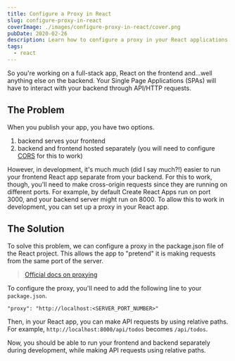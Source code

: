 ```yaml
---
title: Configure a Proxy in React
slug: configure-proxy-in-react
coverImage: ./images/configure-proxy-in-react/cover.png
pubDate: 2020-02-26
description: Learn how to configure a proxy in your React applications.
tags:
  - react
---
```


So you're working on a full-stack app, React on the frontend and...well anything else on the backend. Your Single Page Applications (SPAs) will have to interact with your backend through API/HTTP requests.

## The Problem

When you publish your app, you have two options.

1.  backend serves your frontend
2.  backend and frontend hosted separately (you will need to configure [CORS](https://developer.mozilla.org/en-US/docs/Web/HTTP/CORS) for this to work)

However, in development, it's much much (did I say much?!) easier to run your frontend React app separate from your backend. For this to work, though, you'll need to make cross-origin requests since they are running on different ports. For example, by default Create React Apps run on port 3000, and your backend server might run on 8000. To allow this to work in development, you can set up a proxy in your React app.

## The Solution

To solve this problem, we can configure a proxy in the package.json file of the React project. This allows the app to "pretend" it is making requests from the same port of the server.

> [Official docs on proxying](https://create-react-app.dev/docs/proxying-api-requests-in-development/)

To configure the proxy, you'll need to add the following line to your `package.json`.

    "proxy": "http://localhost:<SERVER_PORT_NUMBER>"

Then, in your React app, you can make API requests by using relative paths. For example, `http://localhost:8000/api/todos` becomes `/api/todos`.

Now, you should be able to run your frontend and backend separately during development, while making API requests using relative paths.
